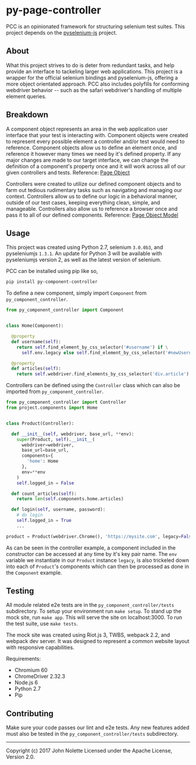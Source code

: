 # py-page-controller

PCC is an opinionated framework for structuring selenium test suites. This project depends on the [pyselenium-js](https://github.com/neetjn/pyselenium-js) project.

## About

What this project strives to do is deter from redundant tasks, and help provide an interface to tackeling larger web applications. This project is a wrapper for the official selenium bindings and pyselenium-js, offering a more object orientated approach. PCC also includes polyfills for conforming webdriver behavior -- such as the safari webdriver's handling of multiple element queries.

## Breakdown

A component object represents an area in the web application user interface that your test is interacting with. Component objects were created to represent every possible element a controller and/or test would need to reference. Component objects allow us to define an element once, and reference it however many times we need by it's defined property. If any major changes are made to our target interface, we can change the definition of a component's property once and it will work across all of our given controllers and tests. Reference: [Page Object](http://selenium-python.readthedocs.io/page-objects.html)

Controllers were created to utilize our defined component objects and to farm out tedious rudimentary tasks such as navigating and managing our context. Controllers allow us to define our logic in a behavioral manner, outside of our test cases, keeping everything clean, simple, and manageable. Controllers also allow us to reference a browser once and pass it to all of our defined components. Reference: [Page Object Model](http://www.guru99.com/page-object-model-pom-page-factory-in-selenium-ultimate-guide.html)

## Usage

This project was created using Python 2.7, selenium `3.0.0b3`, and pyseleniumjs `1.3.1`. An update for Python 3 will be available with pyseleniumjs version 2, as well as the latest version of selenium.

PCC can be installed using pip like so,

```sh
pip install py-component-controller
```

To define a new component, simply import `Component` from `py_component_controller`.

```python
from py_component_controller import Component


class Home(Component):

  @property
  def username(self):
    return self.find_element_by_css_selector('#username') if \
      self.env.legacy else self.find_element_by_css_selector('#newUsername')

  @property
  def articles(self):
    return self.webdriver.find_elements_by_css_selector('div.article')
```

Controllers can be defined using the `Controller` class which can also be imported from `py_component_controller`.

```python
from py_component_controller import Controller
from project.components import Home


class Product(Controller):

  def __init__(self, webdriver, base_url, **env):
    super(Product, self).__init__(
      webdriver=webdriver,
      base_url=base_url,
      components={
        'home': Home
      },
      env=**env
    )
    self.logged_in = False

  def count_articles(self):
    return len(self.components.home.articles)

  def login(self, username, password):
    # do login
    self.logged_in = True
    ...

product = Product(webdriver.Chrome(), 'https://mysite.com', legacy=False)
```

As can be seen in the controller example, a component included in the constructor can be accessed at any time by it's key pair name. The `env` variable we instantiate in our `Product` instance `legacy`, is also trickeled down into each of `Product`'s components which can then be processed as done in the `Component` example.

## Testing

All module related e2e tests are in the `py_component_controller/tests` subdirectory. To setup your environment run `make setup`. To stand up the mock site, run `make app`. This will serve the site on localhost:3000. To run the test suite, use `make tests`.

The mock site was created using Riot.js 3, TWBS, webpack 2.2, and webpack dev server. It was designed to represent a common website layout with responsive capabilities.

Requirements:

* Chromium 60
* ChromeDriver 2.32.3
* Node.js 6
* Python 2.7
* Pip

## Contributing

Make sure your code passes our lint and e2e tests.
Any new features added must also be tested in the `py_component_controller/tests` subdirectory.

---
Copyright (c) 2017 John Nolette Licensed under the Apache License, Version 2.0.

